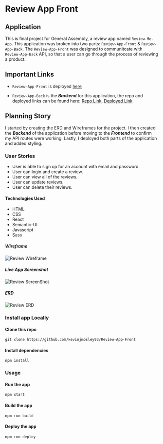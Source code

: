 # Review App Front

## Application

This is final project for General Assembly, a review app named `Review-Me-App`. This application was broken into two parts: `Review-App-Front` & `Review-App-Back`. The `Review-App-Front` was designed to communitcate with `Review-App-Back` API, so that a user can go through the process of reviewing a product.

## Important Links

- `Review-App-Front` is deployed [here](https://kevinjmosley93.github.io/Review-App-Front)

- `Review-App-Back` is the **_Backend_** for this application, the repo and deployed links can be found here:
  [Repo Link](https://github.com/kevinjmosley93/Review-App-Back),
  [Deployed Link](https://review-me-app.herokuapp.com)

## Planning Story

I started by creating the ERD and Wireframes for the project. I then created the **_Backend_** of the application before moving to the **_Frontend_** to confirm my API routes were working. Lastly, I deployed both parts of the application and added styling.

### User Stories

- User is able to sign up for an account with email and password.
- User can login and create a review.
- User can view all of the reviews.
- User can update reviews.
- User can delete their reviews.

#### Technologies Used

- HTML
- CSS
- React
- Semantic-UI
- Javascript
- Sass

##### Wireframe

![Review Wireframe](https://i.imgur.com/A91hxNj.png)

##### Live App Screenshot

![Review ScreenShot](https://i.imgur.com/7MSH6Rl.png)

##### ERD

![Review ERD](https://i.imgur.com/7ijgzPA.png)

### Install app Locally

#### Clone this repo

```
git clone https://github.com/kevinjmosley93/Review-App-Front
```

#### Install dependencies

```
npm install
```

### Usage

#### Run the app

```
npm start
```

#### Build the app

```
npm run build
```

#### Deploy the app

```
npm run deploy
```
